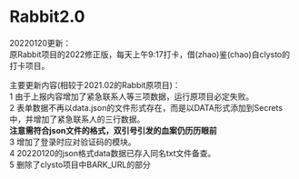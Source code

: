 # Rabbit2.0
20220120更新：  
原Rabbit项目的2022修正版，每天上午9:17打卡，借(zhao)鉴(chao)自clysto的打卡项目。  

主要更新内容(相较于2021.02的Rabbit原项目)：  
1 由于上报内容增加了紧急联系人等三项数据，运行原项目必定失败。  
2 表单数据不再以data.json的文件形式存在，而是以DATA形式添加到Secrets中，并增加了紧急联系人的三行数据。  
**注意需符合json文件的格式，双引号引发的血案仍历历眼前**  
3 增加了登录时应对验证码的模块。  
4 20220120的json格式data数据已存入同名txt文件备查。    
5 删除了clysto项目中BARK_URL的部分
